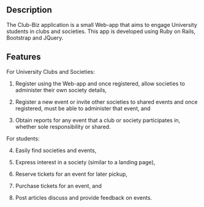 ## Description

The Club-Biz application is a small Web-app that aims to engage University students in clubs and societies. This app is developed using Ruby on Rails, Bootstrap and JQuery.

## Features

For University Clubs and Societies:

1. Register using the Web-app and once registered, allow societies to administer their own society details,

2. Register a new event or invite other societies to shared events and once registered, must be able to administer that event, and

3. Obtain reports for any event that a club or society participates in, whether sole responsibility or shared.

For students:

4. Easily find societies and events,

5. Express interest in a society (similar to a landing page),

6. Reserve tickets for an event for later pickup,

7. Purchase tickets for an event, and

8. Post articles discuss and provide feedback on events.

